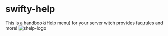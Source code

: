 # swifty-help

This is a handbook(Help menu) for your server witch provides faq,rules and more!
![shelp-logo](https://github.com/SWIFTDESIGNS/swifty-help/assets/57051852/491953b1-cea0-4fb7-957c-a1e07b375743)
